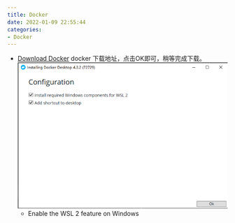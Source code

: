```yaml
---
title: Docker
date: 2022-01-09 22:55:44
categories:
- Docker
---
```


- [Download Docker](https://desktop.docker.com/win/main/amd64/Docker%20Desktop%20Installer.exe)
docker 下载地址，点击OK即可，稍等完成下载。
![img.png](docker_install_1.png)
  - Enable the WSL 2 feature on Windows
  
    